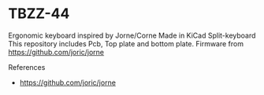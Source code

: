 # TBZZ-44
Ergonomic keyboard inspired by Jorne/Corne
Made in KiCad
Split-keyboard
This repository includes Pcb, Top plate and bottom plate.
Firmware from https://github.com/joric/jorne

References
- https://github.com/joric/jorne
